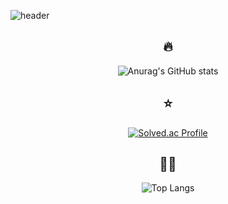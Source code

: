 ![header](https://capsule-render.vercel.app/api?type=Waving&color=auto&height=300&section=header&text=🫧seaniiio&fontSize=90&fontColor=#531269)

<div align="center">


  ## 🔥
  ![Anurag's GitHub stats](https://github-readme-stats.vercel.app/api?username=seaniiio&show_icons=true&theme=radical)

  ## ⭐
  [![Solved.ac Profile](http://mazassumnida.wtf/api/v2/generate_badge?boj=cnc4750)](https://solved.ac/cnc4750/)

  ## 👩‍💻
  ![Top Langs](https://github-readme-stats.vercel.app/api/top-langs/?username=seaniiio&layout=compact&theme=tokyonight)
  
</div>
<!--
**seaniiio/seaniiio** is a ✨ _special_ ✨ repository because its `README.md` (this file) appears on your GitHub profile.

Here are some ideas to get you started:

- 🔭 I’m currently working on ...
- 🌱 I’m currently learning ...
- 👯 I’m looking to collaborate on ...
- 🤔 I’m looking for help with ...
- 💬 Ask me about ...
- 📫 How to reach me: ...
- 😄 Pronouns: ...
- ⚡ Fun fact: ...
-->
